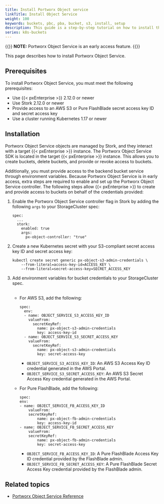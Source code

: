 ```yaml
---
title: Install Portworx Object service
linkTitle: Install Object Service
weight: 100
keywords: buckets, pbc, pba, bucket, s3, install, setup
description: This guide is a step-by-step tutorial on how to install the Portworx Object Service.
series: k8s-buckets
---
```


{{<info>}}
**NOTE:** Portworx Object Service is an early access feature.
{{</info>}}

This page describes how to install Portworx Object Service.

## Prerequisites

To install Portworx Object Service, you must meet the following prerequisites:

* Use {{< pxEnterprise >}} 2.12.0 or newer
* Use Stork 2.12.0 or newer
* Provide access to an AWS S3 or Pure FlashBlade secret access key ID and secret access key
* Use a cluster running Kubernetes 1.17 or newer

## Installation

Portworx Object Service objects are managed by Stork, and they interact with a target {{< pxEnterprise >}} instance. The Portworx Object Service SDK is located in the target {{< pxEnterprise >}} instance. This allows you to create buckets, delete buckets, and provide or revoke access to buckets.

Additionally, you must provide access to the backend bucket service through environment variables. Because Portworx Object Service is in early access, extra steps are required to enable and set up the Portworx Object Service controller. The following steps allow {{< pxEnterprise >}} to create and provide access to buckets on behalf of the credentials provided:

1. Enable the Portworx Object Service controller flag in Stork by adding the following `args` to your StorageCluster spec:

    ```text
    spec:
      ...
      stork:
        enabled: true
        args:
          px-object-controller: "true"
    ```

2. Create a new Kubernetes secret with your S3-compliant secret access key ID and secret access key:

    ```text
    kubectl create secret generic px-object-s3-admin-credentials \ 
        --from-literal=access-key-id=ACCESS_KEY \ 
        --from-literal=secret-access-key=SECRET_ACCESS_KEY 
    ```

3. Add environment variables for bucket credentials to your StorageCluster spec.<br><br>

    * For AWS S3, add the following:

        ```text
        spec:
          env:
          - name: OBJECT_SERVICE_S3_ACCESS_KEY_ID
            valueFrom:
              secretKeyRef:
                name: px-object-s3-admin-credentials
                key: access-key-id
          - name: OBJECT_SERVICE_S3_SECRET_ACCESS_KEY
            valueFrom:
              secretKeyRef:
                name: px-object-s3-admin-credentials
                key: secret-access-key
        ```

        * `OBJECT_SERVICE_S3_ACCESS_KEY_ID`: An AWS S3 Access Key ID credential generated in the AWS Portal.
        * `OBJECT_SERVICE_S3_SECRET_ACCESS_KEY`: An AWS S3 Secret Access Key credential generated in the AWS Portal.

    * For Pure FlashBlade, add the following:

        ```text
        spec:
        env:
        - name: OBJECT_SERVICE_FB_ACCESS_KEY_ID
            valueFrom:
            secretKeyRef:
                name: px-object-fb-admin-credentials
                key: access-key-id
        - name: OBJECT_SERVICE_FB_SECRET_ACCESS_KEY
            valueFrom:
            secretKeyRef:
                name: px-object-fb-admin-credentials
                key: secret-access-key
        ```

        * `OBJECT_SERVICE_FB_ACCESS_KEY_ID`: A Pure FlashBlade Access Key ID credential provided by the FlashBlade admin.
        * `OBJECT_SERVICE_FB_SECRET_ACCESS_KEY`: A Pure FlashBlade Secret Access Key credential provided by the FlashBlade admin.

## Related topics

* [Portworx Object Service Reference](/reference/crd/object-service/)